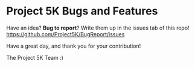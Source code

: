# Project 5K Bugs and Features
Have an idea? **Bug to report**? Write them up in the issues tab of this repo! https://github.com/Project5K/BugReport/issues

Have a great day, and thank you for your contribution!

The Project 5K Team :) 

